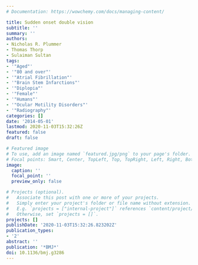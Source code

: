 ```yaml
---
# Documentation: https://wowchemy.com/docs/managing-content/

title: Sudden onset double vision
subtitle: ''
summary: ''
authors:
- Nicholas R. Plummer
- Thomas Thorp
- Sulaiman Sultan
tags:
- '"Aged"'
- '"80 and over"'
- '"Atrial Fibrillation"'
- '"Brain Stem Infarctions"'
- '"Diplopia"'
- '"Female"'
- '"Humans"'
- '"Ocular Motility Disorders"'
- '"Radiography"'
categories: []
date: '2014-05-01'
lastmod: 2020-11-03T15:32:26Z
featured: false
draft: false

# Featured image
# To use, add an image named `featured.jpg/png` to your page's folder.
# Focal points: Smart, Center, TopLeft, Top, TopRight, Left, Right, BottomLeft, Bottom, BottomRight.
image:
  caption: ''
  focal_point: ''
  preview_only: false

# Projects (optional).
#   Associate this post with one or more of your projects.
#   Simply enter your project's folder or file name without extension.
#   E.g. `projects = ["internal-project"]` references `content/project/deep-learning/index.md`.
#   Otherwise, set `projects = []`.
projects: []
publishDate: '2020-11-03T15:32:26.823202Z'
publication_types:
- '2'
abstract: ''
publication: '*BMJ*'
doi: 10.1136/bmj.g3286
---
```

